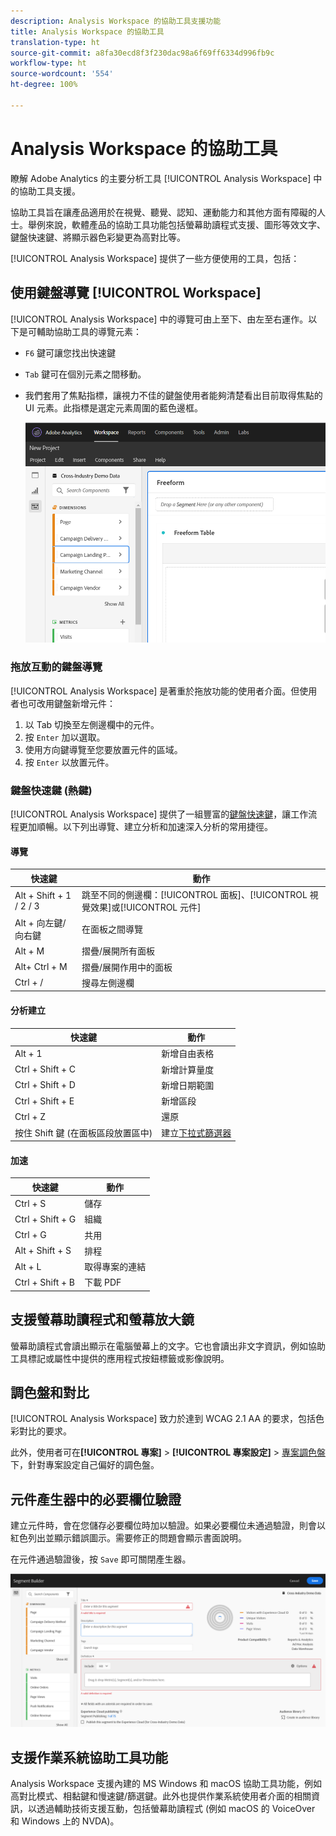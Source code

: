 ```yaml
---
description: Analysis Workspace 的協助工具支援功能
title: Analysis Workspace 的協助工具
translation-type: ht
source-git-commit: a8fa30ecd8f3f230dac98a6f69ff6334d996fb9c
workflow-type: ht
source-wordcount: '554'
ht-degree: 100%

---
```



# Analysis Workspace 的協助工具

瞭解 Adobe Analytics 的主要分析工具 [!UICONTROL Analysis Workspace] 中的協助工具支援。

協助工具旨在讓產品適用於在視覺、聽覺、認知、運動能力和其他方面有障礙的人士。舉例來說，軟體產品的協助工具功能包括螢幕助讀程式支援、圖形等效文字、鍵盤快速鍵、將顯示器色彩變更為高對比等。

[!UICONTROL Analysis Workspace] 提供了一些方便使用的工具，包括：

## 使用鍵盤導覽 [!UICONTROL Workspace]

[!UICONTROL Analysis Workspace] 中的導覽可由上至下、由左至右運作。以下是可輔助協助工具的導覽元素：

* `F6` 鍵可讓您找出快速鍵
* `Tab` 鍵可在個別元素之間移動。
* 我們套用了焦點指標，讓視力不佳的鍵盤使用者能夠清楚看出目前取得焦點的 UI 元素。此指標是選定元素周圍的藍色邊框。

   ![焦點指標](assets/focus-indicator.png)

### 拖放互動的鍵盤導覽

[!UICONTROL Analysis Workspace] 是著重於拖放功能的使用者介面。但使用者也可改用鍵盤新增元件：

1. 以 Tab 切換至左側邊欄中的元件。
1. 按 `Enter` 加以選取。
1. 使用方向鍵導覽至您要放置元件的區域。
1. 按 `Enter` 以放置元件。

### 鍵盤快速鍵 (熱鍵)

[!UICONTROL Analysis Workspace] 提供了一組豐富的[鍵盤快速鍵](https://docs.adobe.com/content/help/zh-Hant/analytics/analyze/analysis-workspace/build-workspace-project/fa-shortcut-keys.html)，讓工作流程更加順暢。以下列出導覽、建立分析和加速深入分析的常用捷徑。

#### 導覽

| 快速鍵 | 動作 |
|---|---|
| Alt + Shift + 1 / 2 / 3 | 跳至不同的側邊欄：[!UICONTROL 面板]、[!UICONTROL 視覺效果]或[!UICONTROL 元件] |
| Alt + 向左鍵/向右鍵 | 在面板之間導覽 |
| Alt + M | 摺疊/展開所有面板 |
| Alt+  Ctrl + M | 摺疊/展開作用中的面板 |
| Ctrl + / | 搜尋左側邊欄 |

#### 分析建立

| 快速鍵 | 動作 |
|---|---|
| Alt + 1 | 新增自由表格 |
| Ctrl + Shift + C | 新增計算量度 |
| Ctrl + Shift + D | 新增日期範圍 |
| Ctrl + Shift + E | 新增區段 |
| Ctrl + Z | 還原 |
| 按住 Shift 鍵 (在面板區段放置區中) | 建立[下拉式篩選器](https://docs.adobe.com/content/help/en/analytics-learn/tutorials/analysis-workspace/using-panels/using-drop-down-filters.html) |

#### 加速

| 快速鍵 | 動作 |
|---|---|
| Ctrl + S | 儲存 |
| Ctrl + Shift + G | 組織 |
| Ctrl + G | 共用 |
| Alt + Shift + S | 排程 |
| Alt + L | 取得專案的連結 |
| Ctrl + Shift + B | 下載 PDF |

## 支援螢幕助讀程式和螢幕放大鏡

螢幕助讀程式會讀出顯示在電腦螢幕上的文字。它也會讀出非文字資訊，例如協助工具標記或屬性中提供的應用程式按鈕標籤或影像說明。

## 調色盤和對比

[!UICONTROL Analysis Workspace] 致力於達到 WCAG 2.1 AA 的要求，包括色彩對比的要求。

此外，使用者可在&#x200B;**[!UICONTROL 專案]** > **[!UICONTROL 專案設定]** > [專案調色盤](https://docs.adobe.com/content/help/zh-Hant/analytics/analyze/analysis-workspace/build-workspace-project/color-palettes.html)下，針對專案設定自己偏好的調色盤。

## 元件產生器中的必要欄位驗證

建立元件時，會在您儲存必要欄位時加以驗證。如果必要欄位未通過驗證，則會以紅色列出並顯示錯誤圖示。需要修正的問題會顯示書面說明。

在元件通過驗證後，按 `Save` 即可關閉產生器。

![錯誤驗證](assets/error-validation.png)

## 支援作業系統協助工具功能

Analysis Workspace 支援內建的 MS Windows 和 macOS 協助工具功能，例如高對比模式、相黏鍵和慢速鍵/篩選鍵。此外也提供作業系統使用者介面的相關資訊，以透過輔助技術支援互動，包括螢幕助讀程式 (例如 macOS 的 VoiceOver 和 Windows 上的 NVDA)。